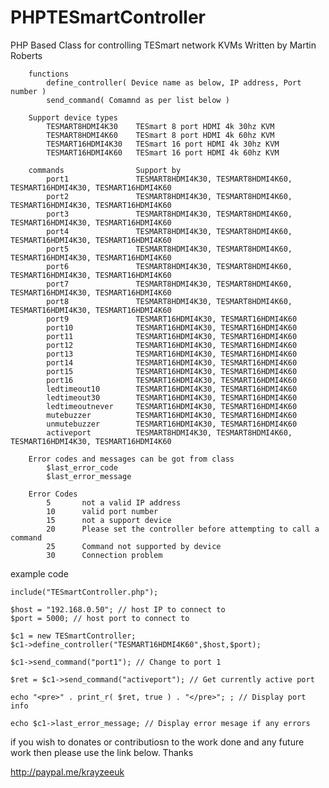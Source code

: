 # PHPTESmartController

PHP Based Class for controlling TESmart network KVMs
			Written by Martin Roberts
			
		functions
			define_controller( Device name as below, IP address, Port number )
			send_command( Comamnd as per list below )

		Support device types
			TESMART8HDMI4K30	TESmart 8 port HDMI 4k 30hz KVM
			TESMART8HDMI4K60	TESmart 8 port HDMI 4k 60hz KVM
			TESMART16HDMI4K30	TESmart 16 port HDMI 4k 30hz KVM
			TESMART16HDMI4K60	TESmart 16 port HDMI 4k 60hz KVM

		commands				Support by
			port1				TESMART8HDMI4K30, TESMART8HDMI4K60, TESMART16HDMI4K30, TESMART16HDMI4K60
			port2				TESMART8HDMI4K30, TESMART8HDMI4K60, TESMART16HDMI4K30, TESMART16HDMI4K60
			port3				TESMART8HDMI4K30, TESMART8HDMI4K60, TESMART16HDMI4K30, TESMART16HDMI4K60
			port4				TESMART8HDMI4K30, TESMART8HDMI4K60, TESMART16HDMI4K30, TESMART16HDMI4K60
			port5				TESMART8HDMI4K30, TESMART8HDMI4K60, TESMART16HDMI4K30, TESMART16HDMI4K60
			port6				TESMART8HDMI4K30, TESMART8HDMI4K60, TESMART16HDMI4K30, TESMART16HDMI4K60
			port7				TESMART8HDMI4K30, TESMART8HDMI4K60, TESMART16HDMI4K30, TESMART16HDMI4K60
			port8				TESMART8HDMI4K30, TESMART8HDMI4K60, TESMART16HDMI4K30, TESMART16HDMI4K60
			port9				TESMART16HDMI4K30, TESMART16HDMI4K60
			port10				TESMART16HDMI4K30, TESMART16HDMI4K60
			port11				TESMART16HDMI4K30, TESMART16HDMI4K60
			port12				TESMART16HDMI4K30, TESMART16HDMI4K60
			port13				TESMART16HDMI4K30, TESMART16HDMI4K60
			port14				TESMART16HDMI4K30, TESMART16HDMI4K60
			port15				TESMART16HDMI4K30, TESMART16HDMI4K60
			port16				TESMART16HDMI4K30, TESMART16HDMI4K60
			ledtimeout10		TESMART16HDMI4K30, TESMART16HDMI4K60
			ledtimeout30		TESMART16HDMI4K30, TESMART16HDMI4K60
			ledtimeoutnever		TESMART16HDMI4K30, TESMART16HDMI4K60
			mutebuzzer			TESMART16HDMI4K30, TESMART16HDMI4K60
			unmutebuzzer		TESMART16HDMI4K30, TESMART16HDMI4K60
			activeport			TESMART8HDMI4K30, TESMART8HDMI4K60, TESMART16HDMI4K30, TESMART16HDMI4K60

		Error codes and messages can be got from class
			$last_error_code
			$last_error_message

		Error Codes
			5		not a valid IP address
			10		valid port number
			15		not a support device
			20		Please set the controller before attempting to call a command
			25		Command not supported by device
			30		Connection problem
   
   
   example code
   
   	include("TESmartController.php");

    $host = "192.168.0.50"; // host IP to connect to
    $port = 5000; // host port to connect to

    $c1 = new TESmartController;
    $c1->define_controller("TESMART16HDMI4K60",$host,$port);

    $c1->send_command("port1"); // Change to port 1

    $ret = $c1->send_command("activeport"); // Get currently active port

    echo "<pre>" . print_r( $ret, true ) . "</pre>"; ; // Display port info

    echo $c1->last_error_message; // Display error mesage if any errors
   
if you wish to donates or contributiosn to the work done and any future work then please use the link below. Thanks

http://paypal.me/krayzeeuk
